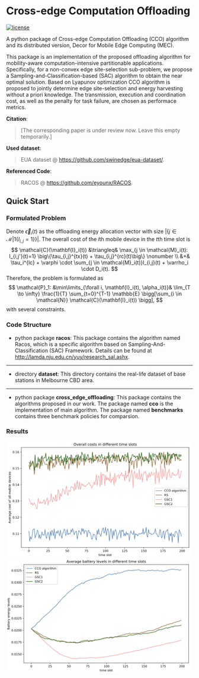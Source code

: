 # Cross-edge Computation Offloading
[![license](https://img.shields.io/github/license/mashape/apistatus.svg?maxAge=2592000)](https://github.com/NarcissusHliangZhao/Cross-edge-Computation-Offloading/blob/master/LICENSE.txt)

A python package of Cross-edge Computation Offloading (CCO) algorithm and its distributed version, Decor for Mobile Edge Computing (MEC). 

This package is an implementation of the proposed offloading algorithm for mobility-aware computation-intensive partitionable applications. 
Specifically, for a non-convex edge site-selection sub-problem, we propose a Sampling-and-Classification-based (SAC) algorithm to obtain the 
near optimal solution. Based on Lyapunov optimization CCO algorithm is proposed to jointly determine edge site-selection and energy harvesting 
without a priori knowledge. The transmission, execution and coordination cost, as well as the penalty for task failure, are chosen as performace 
metrics. 

**Citation**:
> [The corresponding paper is under review now. Leave this empty temporarily.]

**Used dataset**:
> EUA dataset @ https://github.com/swinedge/eua-dataset/.

**Referenced Code**:
> RACOS @ https://github.com/eyounx/RACOS.


## Quick Start
### Formulated Problem
Denote $\vec{\epsilon}_i(t)$ as the offloading energy allocation vector with size $|\{j \in \mathcal{M} | 1\{I_{i,j}=1\}\}|$. The overall cost 
of the $i$th mobile device in the $t$th time slot is
$$ 
    \mathcal{C}(\mathbf{I}_i(t)) &\triangleq& \max_{j \in \mathcal{M}_i(t): I_{i,j'}(t)=1} \big\{\tau_{i,j}^{tx}(t) + \tau_{i,j}^{rc}(t)\big\} \nonumber \\
    &+& \tau_i^{lc} + \varphi \cdot \sum_{j \in \mathcal{M}_i(t)}I_{i,j}(t) + \varrho_i \cdot D_i(t).
$$
Therefore, the problem is formulated as 
$$ 
    \mathcal{P}_1: &\min\limits_{\forall i, \mathbf{I}_i(t), \alpha_i(t)}& \lim_{T \to \infty} 
    \frac{1}{T} \sum_{t=0}^{T-1} \mathbb{E} \bigg[\sum_{i \in \mathcal{N}} \mathcal{C}(\mathbf{I}_i(t)) \bigg],
$$
with several constraints.

### Code Structure
+ python package **racos**: 
This package contains the algorithm named Racos, which is a specific algorithm based on Sampling-And-Classification (SAC) Framework. Details can be 
found at http://lamda.nju.edu.cn/yuy/research_sal.ashx.
***

+ directory **dataset**:
This directory contains the real-life dataset of base stations in Melbourne CBD area.
***

+ python package **cross_edge_offloading**:
This package contains the algorithms proposed in our work. The package named **cco** is the implementation of main algorithm. The package named 
**benchmarks** contains three benchmark policies for comparsion.

### Results
![Simulation Results #1](./figures/cost.png)
![Simulation Results #2](./figures/battery.png)
